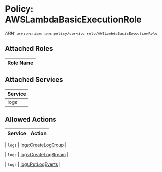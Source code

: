 # Policy: AWSLambdaBasicExecutionRole

ARN: `arn:aws:iam::aws:policy/service-role/AWSLambdaBasicExecutionRole`

## Attached Roles

| Role Name |
|-----------|
## Attached Services

| Service |
|---------|
| logs |

## Allowed Actions

| Service | Action |
|:-------:|--------|

| `logs` | [logs:CreateLogGroup](../actions.md#logs:createloggroup) |

| `logs` | [logs:CreateLogStream](../actions.md#logs:createlogstream) |

| `logs` | [logs:PutLogEvents](../actions.md#logs:putlogevents) |
